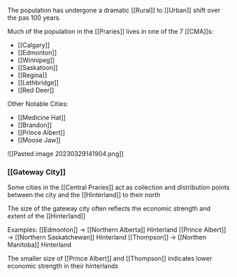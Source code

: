 The population has undergone a dramatic [[Rural]] to [[Urban]] shift over the pas 100 years.

Much of the population in the [[Praries]] lives in one of the 7 [[CMA]]s:
- [[Calgary]]
- [[Edmonton]]
- [[Winnipeg]]
- [[Saskatoon]]
- [[Regina]]
- [[Lethbridge]]
- [[Red Deer]]

Other Notable Cities:
- [[Medicine Hat]]
- [[Brandon]]
- [[Prince Albert]]
- [[Moose Jaw]]

![[Pasted image 20230329141904.png]]

### [[Gateway City]]
Some cities in the [[Central Praries]] act as collection and distribution points between the city and the [[Hinterland]] to their north

The size of the gateway city often reflects the economic strength and extent of the [[Hinterland]]

Examples:
[[Edmonton]] -> [[Northern Alberta]] Hinterland
[[Prince Albert]] -> [[Northern Saskatchewan]] Hinterland
[[Thompson]] -> [[Northen Manitoba]] Hinterland

The smaller size of [[Prince Albert]] and [[Thompson]] indicates lower economic strength in their hinterlands

